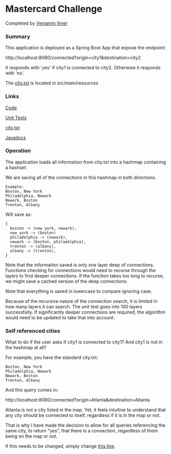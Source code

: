 # Mastercard Challenge

Completed by [Veniamin Ilmer](http://veniamin-ilmer.github.io/)

### Summary

This application is deployed as a Spring Boot App that expose the endpoint:

http://localhost:8080/connected?origin=city1&destination=city2

It responds with 'yes' if city1 is connected to city2. Otherwise it responds with 'no'.

The [city.txt](src/main/resources/city.txt) is located in src/main/resources

### Links

[Code](src/main/java/com/mastercard/challenge)

[Unit Tests](src/test/java/com/mastercard/challenge/ChallengeApplicationTests.java)

[city.txt](src/main/resources/city.txt)

[Javadocs](https://veniamin-ilmer.github.io/mastercard-challenge/docs/)

### Operation

The application loads all information from city.txt into a hashmap containing a hashset.

We are saving all of the connections in this hashmap in both directions.

    Example:
    Boston, New York
    Philadelphia, Newark
    Newark, Boston
    Trenton, Albany

Will save as:

    {
      boston -> (new york, newark),
      new york -> (boston)
      philadelphia -> (newark),
      newark -> (boston, philadelphia),
      trenton -> (albany),
      albany -> (trenton),
    }

Note that the information saved is only one layer deep of connections.
Functions checking for connections would need to recurse through the layers to find deeper connections.
If the function takes too long to recurse, we might save a cached version of the deep connections.

Note that everything is saved in lowercase to compare ignoring case.

Because of the recursive nature of the connection search, it is limited in how many layers it can search. The unit test goes into 100 layers successfully. If significantly deeper connections are required, the algorithm would need to be updated to take that into account. 

### Self referenced cities

What to do if the user asks if city1 is connected to city1? And city1 is not in the hashmap at all?

For example, you have the standard city.txt:

    Boston, New York
    Philadelphia, Newark
    Newark, Boston
    Trenton, Albany

And this query comes in:

http://localhost:8080/connected?origin=Atlanta&destination=Atlanta

Atlanta is not a city listed in the map. Yet, it feels intuitive to understand that any city should be connected to itself, regardless if it is in the map or not.

That is why I have made the decision to allow for all queries referencing the same city, to return "yes", that there is a connection, regardless of them being on the map or not.

If this needs to be changed, simply change [this line](src/main/java/com/mastercard/challenge/Connections.java#L137).
